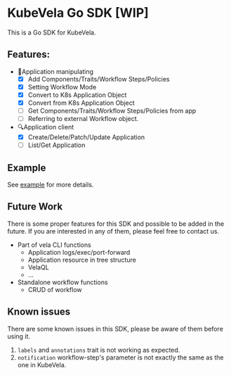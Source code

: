 # KubeVela Go SDK [WIP]

This is a Go SDK for KubeVela. 

## Features:

- 🔧Application manipulating
  - [x] Add Components/Traits/Workflow Steps/Policies
  - [x] Setting Workflow Mode
  - [x] Convert to K8s Application Object
  - [x] Convert from K8s Application Object
  - [ ] Get Components/Traits/Workflow Steps/Policies from app
  - [ ] Referring to external Workflow object.
- 🔍Application client
  - [x] Create/Delete/Patch/Update Application
  - [ ] List/Get Application
 
## Example

See [example](./example) for more details.

## Future Work

There is some proper features for this SDK and possible to be added in the future. If you are interested in any of them, please feel free to contact us.

- Part of vela CLI functions
  - Application logs/exec/port-forward
  - Application resource in tree structure
  - VelaQL
  - ...
- Standalone workflow functions
  - CRUD of workflow

## Known issues

There are some known issues in this SDK, please be aware of them before using it. 

1. `labels` and `annotations` trait is not working as expected.
2. `notification` workflow-step's parameter is not exactly the same as the one in KubeVela.